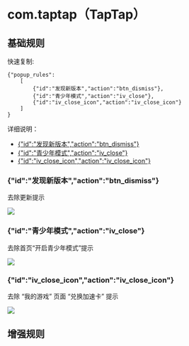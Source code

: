 # com.taptap（TapTap）

## 基础规则

快速复制:
```
{"popup_rules":
    [
        {"id":"发现新版本","action":"btn_dismiss"},
        {"id":"青少年模式","action":"iv_close"},
        {"id":"iv_close_icon","action":"iv_close_icon"}
    ]
}
```
详细说明：
- [{"id":"发现新版本","action":"btn_dismiss"}](#id发现新版本actionbtn_dismiss)
- [{"id":"青少年模式","action":"iv_close"}](#id青少年模式actioniv_close)
- [{"id":"iv_close_icon","action":"iv_close_icon"}](#idiv_close_iconactioniv_close_icon)

### {"id":"发现新版本","action":"btn_dismiss"}
去除更新提示

![](./assets/btn_dismiss.jpg)

### {"id":"青少年模式","action":"iv_close"}
去除首页“开启青少年模式”提示

![](./assets/iv_close.jpg)

### {"id":"iv_close_icon","action":"iv_close_icon"}
去除 “我的游戏” 页面 “兑换加速卡” 提示

![](./assets/iv_close_icon.jpg)

## 增强规则